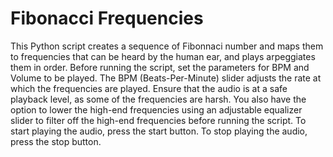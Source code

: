 # Fibonacci Frequencies
This Python script creates a sequence of Fibonnaci number and maps them to frequencies that can be heard by the human ear, and plays arpeggiates them in order.
Before running the script, set the parameters for BPM and Volume to be played. The BPM (Beats-Per-Minute) slider adjusts the rate at which the frequencies are played.
Ensure that the audio is at a safe playback level, as some of the frequencies are harsh. 
You also have the option to lower the high-end frequencies using an adjustable equalizer slider to filter off the high-end frequencies before running the script. 
To start playing the audio, press the start button. 
To stop playing the audio, press the stop button. 
